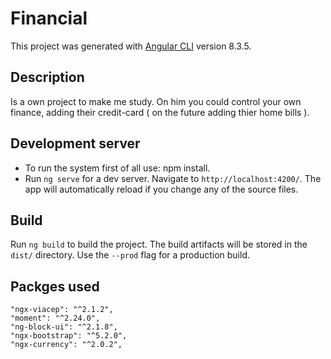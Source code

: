 # Financial
This project was generated with [Angular CLI](https://github.com/angular/angular-cli) version 8.3.5.

## Description 
Is a own project to make me study. 
On him you could control your own finance, adding their credit-card ( on the future adding thier home bills ).

## Development server
- To run the system first of all use: npm install.
- Run `ng serve` for a dev server. Navigate to `http://localhost:4200/`. The app will automatically reload if you change any of the source files.

## Build
Run `ng build` to build the project. The build artifacts will be stored in the `dist/` directory. Use the `--prod` flag for a production build.


## Packges used
    
    "ngx-viacep": "^2.1.2",
    "moment": "^2.24.0",
    "ng-block-ui": "^2.1.8",
    "ngx-bootstrap": "^5.2.0",
    "ngx-currency": "^2.0.2",